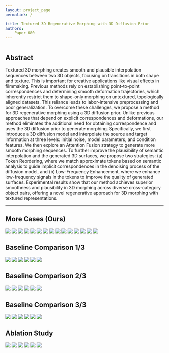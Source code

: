 ```yaml
---
layout: project_page
permalink: /

title: Textured 3D Regenerative Morphing with 3D Diffusion Prior
authors:
    Paper 680
---
```


<!-- Using HTML to center the abstract -->
<div class="columns is-centered has-text-centered">
    <div class="column is-four-fifths">
        <h2>Abstract</h2>
        <div class="content has-text-justified">
Textured 3D morphing creates smooth and plausible interpolation sequences between two 3D objects, focusing on transitions in both shape and texture. This is important for creative applications like visual effects in filmmaking. Previous methods rely on establishing point-to-point correspondences and determining smooth deformation trajectories, which inherently restrict them to shape-only morphing on untextured, topologically aligned datasets. This reliance leads to labor-intensive preprocessing and poor generalization. To overcome these challenges, we propose a method for 3D regenerative morphing using a 3D diffusion prior. Unlike previous approaches that depend on explicit correspondences and deformations, our method eliminates the additional need for obtaining correspondence and uses the 3D diffusion prior to generate morphing. Specifically, we first introduce a 3D diffusion model and interpolate the source and target information at three levels: initial noise, model parameters, and condition features. We then explore an Attention Fusion strategy to generate more smooth morphing sequences. To further improve the plausibility of semantic interpolation and the generated 3D surfaces, we propose two strategies: (a) Token Reordering, where we match approximate tokens based on semantic analysis to guide implicit correspondences in the denoising process of the diffusion model, and (b) Low-Frequency Enhancement, where we enhance low-frequency signals in the tokens to improve the quality of generated surfaces. Experimental results show that our method achieves superior smoothness and plausibility in 3D morphing across diverse cross-category object pairs, offering a novel regenerative approach for 3D morphing with textured representations.
        </div>
    </div>
</div>

---

## More Cases (Ours)

![](/static/image/video_ours_1.gif) ![](/static/image/video_ours_2.gif)
![](/static/image/video_ours_3.gif) ![](/static/image/video_ours_4.gif)
![](/static/image/video_ours_5.gif) ![](/static/image/video_ours_6.gif)
![](/static/image/video_ours_7.gif) ![](/static/image/video_ours_8.gif)
![](/static/image/video_ours_9.gif) ![](/static/image/video_ours_10.gif)
![](/static/image/video_ours_11.gif) ![](/static/image/video_ours_12.gif)
![](/static/image/video_ours_13.gif) ![](/static/image/video_ours_14.gif)
![](/static/image/video_ours_15.gif) 

## Baseline Comparison 1/3

![](/static/image/case_1_diffmorpher.gif) ![](/static/image/case_1_aid.gif)
![](/static/image/case_1_mvadapter.gif) ![](/static/image/case_1_luma.gif)
![](/static/image/case_1_morphflow.gif) ![](/static/image/case_1_ours.gif)

## Baseline Comparison 2/3

![](/static/image/case_2_diffmorpher.gif) ![](/static/image/case_2_aid.gif)
![](/static/image/case_2_mvadapter.gif) ![](/static/image/case_2_luma.gif)
![](/static/image/case_2_morphflow.gif) ![](/static/image/case_2_ours.gif)

## Baseline Comparison 3/3

![](/static/image/case_3_diffmorpher.gif) ![](/static/image/case_3_aid.gif)
![](/static/image/case_3_mvadapter.gif) ![](/static/image/case_3_luma.gif)
![](/static/image/case_3_morphflow.gif) ![](/static/image/case_3_ours.gif)

## Ablation Study

![](/static/image/ablation_1.gif) ![](/static/image/ablation_2.gif)
![](/static/image/ablation_3.gif) ![](/static/image/ablation_4.gif)
![](/static/image/ablation_5.gif) ![](/static/image/ablation_6.gif)

